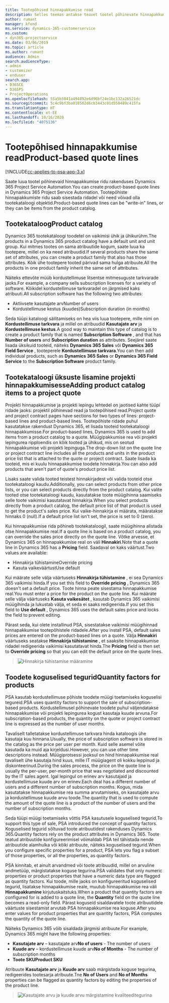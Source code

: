 ```yaml
---
title: Tootepõhised hinnapakkumise read
description: Selles teemas antakse teavet tootel põhinevate hinnapakkumiste ridade kohta.
author: rumant
manager: kfend
ms.service: dynamics-365-customerservice
ms.custom:
- dyn365-projectservice
ms.date: 03/06/2019
ms.topic: article
ms.author: rumant
audience: Admin
search.audienceType:
- admin
- customizer
- enduser
search.app:
- D365CE
- D365PS
- ProjectOperations
ms.openlocfilehash: 55a5b5041a494892e6d96bf24e1bc132a26521dc
ms.sourcegitcommit: 5c4c9bf3ba018562d6cb3443c01d550489c415fa
ms.translationtype: HT
ms.contentlocale: et-EE
ms.lasthandoff: 10/16/2020
ms.locfileid: "4075136"
---
```

# <a name="product-based-quote-lines"></a><span data-ttu-id="a2d9d-103">Tootepõhised hinnapakkumise read</span><span class="sxs-lookup"><span data-stu-id="a2d9d-103">Product-based quote lines</span></span>

[!INCLUDE[cc-applies-to-psa-app-3.x](../includes/cc-applies-to-psa-app-3x.md)]


<span data-ttu-id="a2d9d-104">Saate luua tootel põhinevaid hinnapakkumise ridu rakenduses Dynamics 365 Project Service Automation.</span><span class="sxs-lookup"><span data-stu-id="a2d9d-104">You can create product-based quote lines in Dynamics 365 Project Service Automation.</span></span> <span data-ttu-id="a2d9d-105">Tootepõhiste hinnapakkumiste ridu saab sisestada ridadel või need võivad olla tootekataloogi objektid.</span><span class="sxs-lookup"><span data-stu-id="a2d9d-105">Product-based quote lines can be "write-in" lines, or they can be items from the product catalog.</span></span>

## <a name="product-catalog"></a><span data-ttu-id="a2d9d-106">Tootekataloog</span><span class="sxs-lookup"><span data-stu-id="a2d9d-106">Product catalog</span></span>

<span data-ttu-id="a2d9d-107">Dynamics 365 tootekataloogi toodetel on vaikimisi ühik ja ühikurühm.</span><span class="sxs-lookup"><span data-stu-id="a2d9d-107">The products in a Dynamics 365 product catalog have a default unit and unit group.</span></span> <span data-ttu-id="a2d9d-108">Kui mitmes tootes on sama atribuutide kogum, saate luua ka tootepere, millel on ka need atribuudid.</span><span class="sxs-lookup"><span data-stu-id="a2d9d-108">If several products share the same set of attributes, you can create a product family that also has those attributes.</span></span> <span data-ttu-id="a2d9d-109">Kõik ühe tootepere tooted pärivad sama hulga atribuute.</span><span class="sxs-lookup"><span data-stu-id="a2d9d-109">All the products in one product family inherit the same set of attributes.</span></span>

<span data-ttu-id="a2d9d-110">Näiteks ettevõte müüb kordustellimuse litsentse mitmesuguste tarkvarade jaoks.</span><span class="sxs-lookup"><span data-stu-id="a2d9d-110">For example, a company sells subscription licenses for a variety of software.</span></span> <span data-ttu-id="a2d9d-111">Kõikidel kordustellimuse tarkvaradel on järgmised kaks atribuuti.</span><span class="sxs-lookup"><span data-stu-id="a2d9d-111">All subscription software has the following two attributes:</span></span>

- <span data-ttu-id="a2d9d-112">Aktiivsete kasutajate arv</span><span class="sxs-lookup"><span data-stu-id="a2d9d-112">Number of users</span></span> 
- <span data-ttu-id="a2d9d-113">Kordustellimuse kestus (kuudes)</span><span class="sxs-lookup"><span data-stu-id="a2d9d-113">Subscription duration (in months)</span></span>

<span data-ttu-id="a2d9d-114">Seda tüüpi kataloogi säilitamiseks on hea viis luua tootepere, mille nimi on **Kordustellimuse tarkvara** ja millel on atribuudid **Kasutajate arv** ja **Kordustellimuse kestus**.</span><span class="sxs-lookup"><span data-stu-id="a2d9d-114">A good way to maintain this type of catalog is to create a product family that is named **Subscription Software** , and that has **Number of users** and **Subscription duration** as attributes.</span></span> <span data-ttu-id="a2d9d-115">Seejärel saate lisada üksikuid tooteid, näiteks **Dynamics 365 Sales** või **Dynamics 365 Field Service** , tooteperele **Kordustellimuse tarkvara**.</span><span class="sxs-lookup"><span data-stu-id="a2d9d-115">You can then add individual products, such as **Dynamics 365 Sales** or **Dynamics 365 Field Service** to the **Subscription Software** product family.</span></span>

## <a name="adding-product-catalog-items-to-a-project-quote"></a><span data-ttu-id="a2d9d-116">Tootekataloogi üksuste lisamine projekti hinnapakkumisesse</span><span class="sxs-lookup"><span data-stu-id="a2d9d-116">Adding product catalog items to a project quote</span></span>

<span data-ttu-id="a2d9d-117">Projekti hinnapakkumise ja projekti lepingu lehtedel on jaotised kahte tüüpi ridade jaoks: projektil põhinevad read ja tootepõhised read.</span><span class="sxs-lookup"><span data-stu-id="a2d9d-117">Project quote and project contract pages have sections for two types of lines: project-based lines and product-based lines.</span></span> <span data-ttu-id="a2d9d-118">Tootepõhiste ridade puhul kasutatakse rakendust Dynamics 365, et lisada tooteid tootekataloogi hinnapakkumisse.</span><span class="sxs-lookup"><span data-stu-id="a2d9d-118">For product-based lines, Dynamics 365 is used to add items from a product catalog to a quote.</span></span> <span data-ttu-id="a2d9d-119">Müügipakkumise rea või projekti lepingurea ripploendis on kõik tooted ja ühikud, mis on seotud hinnapakkumise või projekti lepinguga.</span><span class="sxs-lookup"><span data-stu-id="a2d9d-119">The drop-down list on the quote line or project contract line includes all the products and units in the product price list that is attached to the quote or project contract.</span></span> <span data-ttu-id="a2d9d-120">Saate lisada ka tooteid, mis ei kuulu hinnapakkumise toodete hinnakirja.</span><span class="sxs-lookup"><span data-stu-id="a2d9d-120">You can also add products that aren't part of quote's product price list.</span></span>

<span data-ttu-id="a2d9d-121">Lisaks saate valida tooted teistest hinnakirjadest või valida tooteid otse tootekataloogi kaudu.</span><span class="sxs-lookup"><span data-stu-id="a2d9d-121">Additionally, you can select products from other price lists, or you can select products directly from the product catalog.</span></span> <span data-ttu-id="a2d9d-122">Kui valite tooted otse tootekataloogi kaudu, kasutatakse toote müügihinna saamiseks selle toote vaikimisi kasutatavat hinnakirja.</span><span class="sxs-lookup"><span data-stu-id="a2d9d-122">When you select products directly from a product catalog, the default price list of that product is used to get the product's sales price.</span></span> <span data-ttu-id="a2d9d-123">Kui vaike-hinnakirja ei määrata, määratakse hinnaks 0 (null).</span><span class="sxs-lookup"><span data-stu-id="a2d9d-123">If a default price list isn't set, the price is set to 0 (zero).</span></span>

<span data-ttu-id="a2d9d-124">Kui hinnapakkumise rida põhineb tootekataloogil, saate müügihinna alistada otse hinnapakkumise real.</span><span class="sxs-lookup"><span data-stu-id="a2d9d-124">If a quote line is based on a product catalog, you can override the sales price directly on the quote line.</span></span> <span data-ttu-id="a2d9d-125">Võtke arvesse, et Dynamics 365 on hinnapakkumise real on väli **Hinnakiri**.</span><span class="sxs-lookup"><span data-stu-id="a2d9d-125">Note that a quote line in Dynamics 365 has a **Pricing** field.</span></span> <span data-ttu-id="a2d9d-126">Saadaval on kaks väärtust.</span><span class="sxs-lookup"><span data-stu-id="a2d9d-126">Two values are available:</span></span>

- <span data-ttu-id="a2d9d-127">Hinnakirja tühistamine</span><span class="sxs-lookup"><span data-stu-id="a2d9d-127">Override pricing</span></span>  
- <span data-ttu-id="a2d9d-128">Kasuta vaikeväärtust</span><span class="sxs-lookup"><span data-stu-id="a2d9d-128">Use default</span></span>

<span data-ttu-id="a2d9d-129">Kui määrate selle välja väärtuseks **Hinnakirja tühistamine** , ei sea Dynamics 365 vaikimisi hinda.</span><span class="sxs-lookup"><span data-stu-id="a2d9d-129">If you set this field to **Override pricing** , Dynamics 365 doesn't set a default price.</span></span> <span data-ttu-id="a2d9d-130">Toote hinna peate sisestama hinnapakkumise real.</span><span class="sxs-lookup"><span data-stu-id="a2d9d-130">You must enter a price for the product on the quote line.</span></span> <span data-ttu-id="a2d9d-131">Kui määrate selle välja väärtuseks **Kasuta vaikesätet** , kasutab Dynamics 365 vaikimisi müügihinda ja lukustab välja, et seda ei saaks redigeerida.</span><span class="sxs-lookup"><span data-stu-id="a2d9d-131">If you set this field to **Use default** , Dynamics 365 uses the default sales price and locks the field to prevent editing.</span></span>

<span data-ttu-id="a2d9d-132">Pärast seda, kui olete installinud PSA, sisestatakse vaikimisi müügihinnad hinnapakkumise tootepõhistele ridadele.</span><span class="sxs-lookup"><span data-stu-id="a2d9d-132">After you install PSA, default sales prices are entered on the product-based lines on a quote.</span></span> <span data-ttu-id="a2d9d-133">Välja **Hinnakiri** väärtuseks seatakse **Hinnakirja tühistamine** , et saaksite hinnapakkumise ridadel redigeerida vaikimisi kasutatavat hinda.</span><span class="sxs-lookup"><span data-stu-id="a2d9d-133">The **Pricing** field is then set to **Override pricing** so that you can edit the default price on the quote lines.</span></span>

> ![Hinnakirja tühistamise määramine](media/basic-guide-10.png)
 
## <a name="quantity-factors-for-products"></a><span data-ttu-id="a2d9d-135">Toodete koguselised tegurid</span><span class="sxs-lookup"><span data-stu-id="a2d9d-135">Quantity factors for products</span></span>

<span data-ttu-id="a2d9d-136">PSA kasutab kordustellimuse põhiste toodete müügi toetamiseks koguselisi tegureid.</span><span class="sxs-lookup"><span data-stu-id="a2d9d-136">PSA uses quantity factors to support the sale of subscription-based products.</span></span> <span data-ttu-id="a2d9d-137">Kordustellimusel põhinevate toodete puhul väljendatakse hinnapakkumise või projekti lepingurea kogust kasutaja kuude arvuna.</span><span class="sxs-lookup"><span data-stu-id="a2d9d-137">For subscription-based products, the quantity on the quote or project contract line is expressed as the number of user months.</span></span>

<span data-ttu-id="a2d9d-138">Tavaliselt talletatakse kordustellimuse tarkvara hinda kataloogis ühe kasutaja kuu hinnana.</span><span class="sxs-lookup"><span data-stu-id="a2d9d-138">Usually, the price of subscription software is stored in the catalog as the price per user per month.</span></span> <span data-ttu-id="a2d9d-139">Kuid selle asemel võite kasutada ka muid aja kirjeldusi.</span><span class="sxs-lookup"><span data-stu-id="a2d9d-139">However, you can use other time descriptions instead.</span></span> <span data-ttu-id="a2d9d-140">Müügiprotsessi jooksul on hind hinnapakkumise real tavaliselt ühe kasutaja hind kuus, mille IT müügiagent oli kokku leppinud ja diskonteerinud.</span><span class="sxs-lookup"><span data-stu-id="a2d9d-140">During the sales process, the price on the quote line is usually the per-user, per-month price that was negotiated and discounted by the IT sales agent.</span></span> <span data-ttu-id="a2d9d-141">Igal lepingul on erinev arv kasutajaid ja kordustellimuse kuude arv on erinev.</span><span class="sxs-lookup"><span data-stu-id="a2d9d-141">Each deal has a different number of users and a different number of subscription months.</span></span> <span data-ttu-id="a2d9d-142">Kogus, mida kasutatakse hinnapakkumise rea summa arvutamiseks, on kasutajate arvu ja kordustellimuse kuude arvu toode.</span><span class="sxs-lookup"><span data-stu-id="a2d9d-142">The quantity that is used to compute the amount of the quote line is a product of the number of users and the number of subscription months.</span></span>

<span data-ttu-id="a2d9d-143">Seda tüüpi müügi toetamiseks võttis PSA kasutusele koguselised tegurid.</span><span class="sxs-lookup"><span data-stu-id="a2d9d-143">To support this type of sale, PSA introduced the concept of quantity factors.</span></span> <span data-ttu-id="a2d9d-144">Koguselised tegurid sõltuvad toote atribuutidest rakenduses Dynamics 365.</span><span class="sxs-lookup"><span data-stu-id="a2d9d-144">Quantity factors rely on the product attributes in Dynamics 365.</span></span> <span data-ttu-id="a2d9d-145">Toote teatud atribuutide konfigureerimisel võimaldab PSA teil tähistada nende atribuutide alamhulka või kõiki atribuute, näiteks koguselised tegurid.</span><span class="sxs-lookup"><span data-stu-id="a2d9d-145">When you configure specific properties for a product, PSA lets you flag a subset of those properties, or all the properties, as quantity factors.</span></span>

<span data-ttu-id="a2d9d-146">PSA kinnitab, et ainult arvandmed või toote atribuudid, millel on arvuline andmetüüp, märgistatakse koguse tegurina.</span><span class="sxs-lookup"><span data-stu-id="a2d9d-146">PSA validates that only numeric properties or product properties that have a numeric data type are flagged as quantity factors.</span></span> <span data-ttu-id="a2d9d-147">Kui toode, mille jaoks on konfigureeritud koguselised tegurid, lisatakse hinnapakkumise reale, muutub  hinnapakkumise rea väli **Hinnapakkumine** kirjutuskaitstuks.</span><span class="sxs-lookup"><span data-stu-id="a2d9d-147">When a product that quantity factors are configured for is added to a quote line, the **Quantity** field on the quote line becomes a read-only field.</span></span> <span data-ttu-id="a2d9d-148">Pärast koguseid sisaldavatele toote atribuutidele väärtuste sisestamist arvutab PSA hinnapakkumise rea koguse.</span><span class="sxs-lookup"><span data-stu-id="a2d9d-148">After you enter values for product properties that are quantity factors, PSA computes the quantity of the quote line.</span></span>

<span data-ttu-id="a2d9d-149">Näiteks Dynamics 365 võib sisaldada järgmisi atribuute.</span><span class="sxs-lookup"><span data-stu-id="a2d9d-149">For example, Dynamics 365 might have the following properties:</span></span> 

- <span data-ttu-id="a2d9d-150">**Kasutajate arv** – kasutajate arv</span><span class="sxs-lookup"><span data-stu-id="a2d9d-150">**No of users** - The number of users</span></span> 
- <span data-ttu-id="a2d9d-151">**Kuude arv** – kordustellimuse kuude arv</span><span class="sxs-lookup"><span data-stu-id="a2d9d-151">**No of Months** - The number of subscription months</span></span>
- <span data-ttu-id="a2d9d-152">**Toote SKU**</span><span class="sxs-lookup"><span data-stu-id="a2d9d-152">**Product SKU**</span></span> 

<span data-ttu-id="a2d9d-153">Atribuute **Kasutajate arv** ja **Kuude arv** saab märgistada koguse tegurina, redigeerides tootesarja atribuute.</span><span class="sxs-lookup"><span data-stu-id="a2d9d-153">Tne **No of Users** and **No of Months** properties can be flagged as quantity factors by editing the properties of the product line.</span></span> 

> ![Kasutajate arvu ja kuude arvu märgistamine kvaliteeditegurina](media/basic-guide-11.png)
 
